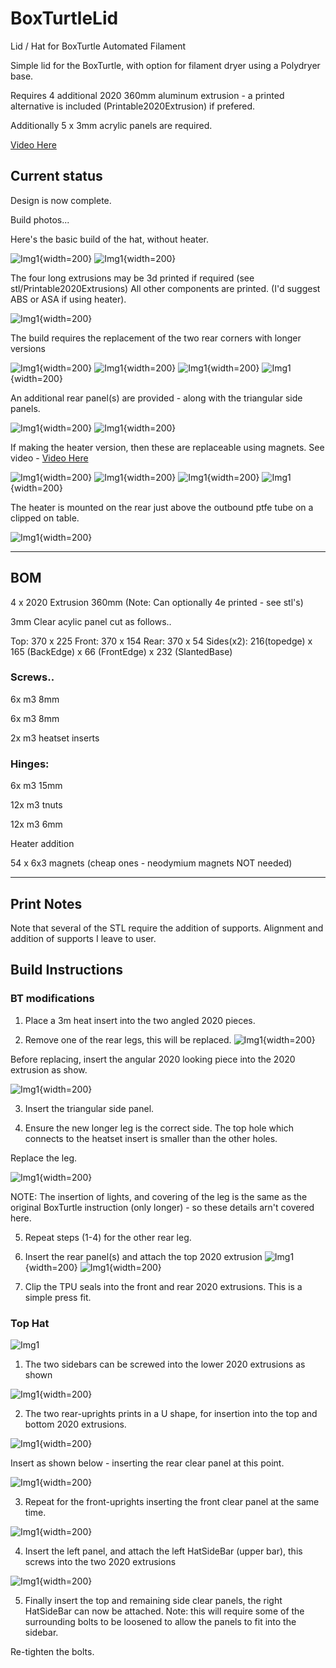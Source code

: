 # BoxTurtleLid
Lid / Hat for BoxTurtle Automated Filament

Simple lid for the BoxTurtle, with option for filament dryer using a Polydryer base.

Requires 4 additional 2020 360mm aluminum extrusion - a printed alternative is included (Printable2020Extrusion) if prefered.

Additionally 5 x 3mm acrylic panels are required.

[Video Here](https://youtube.com/shorts/PpAaRm0n1hM)



## Current status

Design is now complete.

Build photos...

Here's the basic build of the hat, without heater.

![Img1](images/btl1.jpg){width=200}
![Img1](images/btl2.jpg){width=200}

The four long extrusions may be 3d printed if required (see stl/Printable2020Extrusions)
All other components are printed. (I'd suggest ABS or ASA if using heater).

![Img1](images/btl3.jpg){width=200}

The build requires the replacement of the two rear corners with longer versions

![Img1](images/btl4.jpg){width=200}
![Img1](images/btl5.jpg){width=200}
![Img1](images/btl6.jpg){width=200}
![Img1](images/btl7.jpg){width=200}

An additional rear panel(s) are provided - along with the triangular side panels. 

![Img1](images/btl8.jpg){width=200}
![Img1](images/btl9.jpg){width=200}

If making the heater version, then these are replaceable using magnets. See video - 
[Video Here](https://youtube.com/shorts/PpAaRm0n1hM)

![Img1](images/IMG_3986.jpg){width=200}
![Img1](images/IMG_3990.jpg){width=200}
![Img1](images/IMG_3991.jpg){width=200}
![Img1](images/IMG_3992.jpg){width=200}

The heater is mounted on the rear just above the outbound ptfe tube on a clipped on table.

![Img1](images/dryermount.jpg){width=200}

---

## BOM

4 x 2020 Extrusion 360mm (Note: Can optionally 4e printed - see stl's)

3mm Clear acylic panel cut as follows..

Top: 370 x 225
Front: 370 x 154
Rear: 370 x 54
Sides(x2): 216(topedge) x 165 (BackEdge) x 66 (FrontEdge) x 232 (SlantedBase)

### Screws..

6x m3 8mm

6x m3 8mm

2x m3 heatset inserts

### Hinges:

6x m3 15mm

12x m3 tnuts

12x m3 6mm

Heater addition

54 x 6x3 magnets (cheap ones - neodymium magnets NOT needed)

---
## Print Notes

Note that several of the STL require the addition of supports. Alignment and addition of supports I leave to user.


## Build Instructions

### BT modifications

1. Place a 3m heat insert into the two angled 2020 pieces.

2. Remove one of the rear legs, this will be replaced.
![Img1](images/btl4.jpg){width=200}

Before replacing, insert the angular 2020 looking piece into the 2020 extrusion as show.

![Img1](images/btl5.jpg){width=200}

3. Insert the triangular side panel.

4. Ensure the new longer leg is the correct side. The top hole which connects to the heatset insert is smaller than the other holes.

Replace the leg.

![Img1](images/btl6.jpg){width=200}

NOTE: The insertion of lights, and covering of the leg is the same as the original BoxTurtle instruction (only longer) - so these details arn't covered here.

5. Repeat steps (1-4) for the other rear leg.

6. Insert the rear panel(s) and attach the top 2020 extrusion
![Img1](images/btl8.jpg){width=200}
![Img1](images/btl9.jpg){width=200}

7. Clip the TPU seals into the front and rear 2020 extrusions. This is a simple press fit.

### Top Hat


![Img1](images/btl3.jpg)

1. The two sidebars can be screwed into the lower 2020 extrusions as shown

![Img1](images/s1.jpg){width=200}


2. The two rear-uprights prints in a U shape, for insertion into the top and bottom 2020 extrusions.

![Img1](images/ru2.jpg){width=200}

Insert as shown below - inserting the rear clear panel at this point.

![Img1](images/ru.jpg){width=200}

3. Repeat for the front-uprights inserting the front clear panel at the same time.

![Img1](images/fu.jpg){width=200}

4. Insert the left panel, and attach the left HatSideBar (upper bar), this screws into the two 2020 extrusions

![Img1](images/sa.jpg){width=200}

5. Finally insert the top and remaining side clear panels, the right HatSideBar can now be attached.
Note: this will require some of the surrounding bolts to be loosened to allow the panels to fit into the sidebar.

Re-tighten the bolts.


